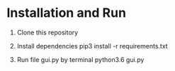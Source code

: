 # Installation and Run

  1. Clone this repository

  2. Install dependencies
  pip3 install -r requirements.txt
  
  3. Run file gui.py by terminal 
  python3.6 gui.py
  
